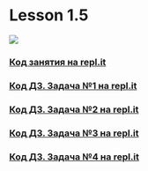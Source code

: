 # Lesson 1.5
![](https://cdn.discordapp.com/attachments/1007250454943641733/1014793375687389224/file.jpg)
### [Код занятия на repl.it](https://replit.com/@InnaF/Data-collections-Dictionaries-Sets)
### [Код ДЗ. Задача №1 на repl.it](https://replit.com/@InnaF/15Task1#main.py)
### [Код ДЗ. Задача №2 на repl.it](https://replit.com/@InnaF/15Task2#main.py)
### [Код ДЗ. Задача №3 на repl.it](https://replit.com/@InnaF/15Task3#main.py)
### [Код ДЗ. Задача №4 на repl.it](https://replit.com/@InnaF/15Task4#main.py)
